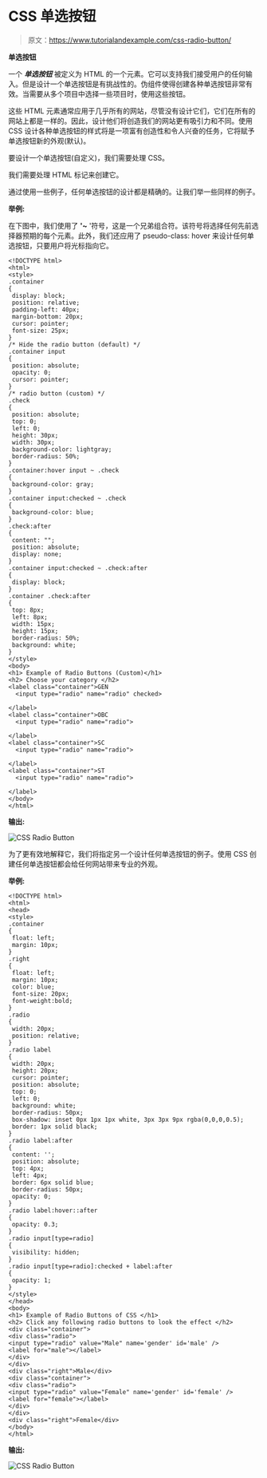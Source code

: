 # CSS 单选按钮

> 原文：<https://www.tutorialandexample.com/css-radio-button/>

**单选按钮**

一个 ***单选按钮*** 被定义为 HTML 的一个元素。它可以支持我们接受用户的任何输入。但是设计一个单选按钮是有挑战性的。伪组件使得创建各种单选按钮非常有效。当需要从多个项目中选择一些项目时，使用这些按钮。

这些 HTML 元素通常应用于几乎所有的网站，尽管没有设计它们，它们在所有的网站上都是一样的。因此，设计他们将创造我们的网站更有吸引力和不同。使用 CSS 设计各种单选按钮的样式将是一项富有创造性和令人兴奋的任务，它将赋予单选按钮新的外观(默认)。

要设计一个单选按钮(自定义)，我们需要处理 CSS。

我们需要处理 HTML 标记来创建它。

通过使用一些例子，任何单选按钮的设计都是精确的。让我们举一些同样的例子。

**举例:**

在下图中，我们使用了 **'~** '符号，这是一个兄弟组合符。该符号将选择任何先前选择器预期的每个元素。此外，我们还应用了 pseudo-class: hover 来设计任何单选按钮，只要用户将光标指向它。

```
<!DOCTYPE html> 
<html> 
<style> 
.container
{ 
 display: block; 
 position: relative; 
 padding-left: 40px; 
 margin-bottom: 20px; 
 cursor: pointer; 
 font-size: 25px; 
} 
/* Hide the radio button (default) */ 
.container input
{ 
 position: absolute; 
 opacity: 0; 
 cursor: pointer; 
} 
/* radio button (custom) */ 
.check
{ 
 position: absolute; 
 top: 0; 
 left: 0; 
 height: 30px; 
 width: 30px; 
 background-color: lightgray; 
 border-radius: 50%; 
} 
.container:hover input ~ .check
{ 
 background-color: gray; 
} 
.container input:checked ~ .check
{ 
 background-color: blue; 
} 
.check:after
{ 
 content: ""; 
 position: absolute; 
 display: none; 
} 
.container input:checked ~ .check:after
{ 
 display: block; 
} 
.container .check:after
{ 
 top: 8px; 
 left: 8px; 
 width: 15px; 
 height: 15px; 
 border-radius: 50%; 
 background: white; 
} 
</style> 
<body> 
<h1> Example of Radio Buttons (Custom)</h1> 
<h2> Choose your category </h2> 
<label class="container">GEN 
  <input type="radio" name="radio" checked> 
   
</label> 
<label class="container">OBC 
  <input type="radio" name="radio"> 
   
</label> 
<label class="container">SC 
  <input type="radio" name="radio"> 
   
</label> 
<label class="container">ST 
  <input type="radio" name="radio"> 
   
</label> 
</body> 
</html> 
```

**输出:**

![CSS Radio Button](img/b101ea2f1c8218e3c7e14503a0d81da7.png)

为了更有效地解释它，我们将指定另一个设计任何单选按钮的例子。使用 CSS 创建任何单选按钮都会给任何网站带来专业的外观。

**举例:**

```
<!DOCTYPE html>  
<html>  
<head>  
<style>  
.container
{ 
 float: left; 
 margin: 10px; 
} 
.right
{ 
 float: left; 
 margin: 10px; 
 color: blue; 
 font-size: 20px; 
 font-weight:bold; 
} 
.radio
{ 
 width: 20px; 
 position: relative; 
} 
.radio label
{ 
 width: 20px; 
 height: 20px; 
 cursor: pointer; 
 position: absolute; 
 top: 0; 
 left: 0; 
 background: white; 
 border-radius: 50px; 
 box-shadow: inset 0px 1px 1px white, 3px 3px 9px rgba(0,0,0,0.5); 
 border: 1px solid black; 
} 
.radio label:after
{ 
 content: ''; 
 position: absolute; 
 top: 4px; 
 left: 4px; 
 border: 6px solid blue; 
 border-radius: 50px; 
 opacity: 0; 
} 
.radio label:hover::after
{ 
 opacity: 0.3; 
} 
.radio input[type=radio]
{ 
 visibility: hidden; 
} 
.radio input[type=radio]:checked + label:after
{ 
 opacity: 1; 
}   
</style>  
</head>  
<body>  
<h1> Example of Radio Buttons of CSS </h1>  
<h2> Click any following radio buttons to look the effect </h2> 
<div class="container"> 
<div class="radio"> 
<input type="radio" value="Male" name='gender' id='male' /> 
<label for="male"></label> 
</div> 
</div> 
<div class="right">Male</div> 
<div class="container"> 
<div class="radio"> 
<input type="radio" value="Female" name='gender' id='female' /> 
<label for="female"></label> 
</div> 
</div> 
<div class="right">Female</div> 
</body>  
</html> 
```

**输出:**

![CSS Radio Button](img/7808bb97e9bbcdd54c97a3638a562d63.png)